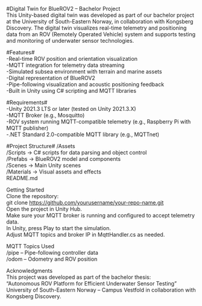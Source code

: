 #Digital Twin for BlueROV2 – Bachelor Project  
This Unity-based digital twin was developed as part of our bachelor project at the University of South-Eastern Norway, in collaboration with Kongsberg Discovery. 
The digital twin visualizes real-time telemetry and positioning data from an ROV (Remotely Operated Vehicle) system and supports testing and monitoring of underwater sensor technologies.

#Features#  
-Real-time ROV position and orientation visualization  
-MQTT integration for telemetry data streaming  
-Simulated subsea environment with terrain and marine assets  
-Digital representation of BlueROV2  
-Pipe-following visualization and acoustic positioning feedback  
-Built in Unity using C# scripting and MQTT libraries  

#Requirements#  
-Unity 2021.3 LTS or later (tested on Unity 2021.3.X)  
-MQTT Broker (e.g., Mosquitto)  
-ROV system running MQTT-compatible telemetry (e.g., Raspberry Pi with MQTT publisher)  
-.NET Standard 2.0-compatible MQTT library (e.g., MQTTnet)  

#Project Structure#
/Assets  
  /Scripts            -> C# scripts for data parsing and object control  
  /Prefabs            -> BlueROV2 model and components  
  /Scenes             -> Main Unity scenes  
  /Materials          -> Visual assets and effects  
README.md  

Getting Started  
Clone the repository:  
git clone https://github.com/yourusername/your-repo-name.git  
Open the project in Unity Hub.  
Make sure your MQTT broker is running and configured to accept telemetry data.  
In Unity, press Play to start the simulation.  
Adjust MQTT topics and broker IP in MqttHandler.cs as needed.  

MQTT Topics Used  
/pipe – Pipe-following controller data  
/odom – Odometry and ROV position  

Acknowledgments  
This project was developed as part of the bachelor thesis:  
“Autonomous ROV Platform for Efficient Underwater Sensor Testing”  
University of South-Eastern Norway – Campus Vestfold
in collaboration with Kongsberg Discovery.
